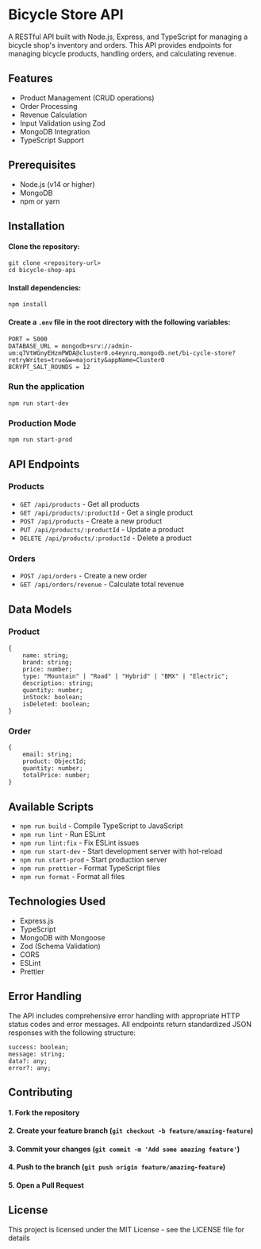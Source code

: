 # Bicycle Store API

A RESTful API built with Node.js, Express, and TypeScript for managing a bicycle shop's inventory and orders. This API provides endpoints for managing bicycle products, handling orders, and calculating revenue.

## Features

- Product Management (CRUD operations)
- Order Processing
- Revenue Calculation
- Input Validation using Zod
- MongoDB Integration
- TypeScript Support

## Prerequisites

- Node.js (v14 or higher)
- MongoDB
- npm or yarn

## Installation

#### Clone the repository:

```
git clone <repository-url>
cd bicycle-shop-api
```

#### Install dependencies:

```
npm install
```

#### Create a `.env` file in the root directory with the following variables:

```
PORT = 5000
DATABASE_URL = mongodb+srv://admin-um:q7VtWGnyEHzmPWDA@cluster0.o4eynrq.mongodb.net/bi-cycle-store?retryWrites=true&w=majority&appName=Cluster0
BCRYPT_SALT_ROUNDS = 12
```

### Run the application

```
npm run start-dev
```

### Production Mode

```
npm run start-prod
```

## API Endpoints

### Products

- `GET /api/products` - Get all products
- `GET /api/products/:productId` - Get a single product
- `POST /api/products` - Create a new product
- `PUT /api/products/:productId` - Update a product
- `DELETE /api/products/:productId` - Delete a product

### Orders

- `POST /api/orders` - Create a new order
- `GET /api/orders/revenue` - Calculate total revenue

## Data Models

### Product

```
{
    name: string;
    brand: string;
    price: number;
    type: "Mountain" | "Road" | "Hybrid" | "BMX" | "Electric";
    description: string;
    quantity: number;
    inStock: boolean;
    isDeleted: boolean;
}
```

### Order

```
{
    email: string;
    product: ObjectId;
    quantity: number;
    totalPrice: number;
}
```

## Available Scripts

- `npm run build` - Compile TypeScript to JavaScript
- `npm run lint` - Run ESLint
- `npm run lint:fix` - Fix ESLint issues
- `npm run start-dev` - Start development server with hot-reload
- `npm run start-prod` - Start production server
- `npm run prettier` - Format TypeScript files
- `npm run format` - Format all files

## Technologies Used

- Express.js
- TypeScript
- MongoDB with Mongoose
- Zod (Schema Validation)
- CORS
- ESLint
- Prettier

## Error Handling

The API includes comprehensive error handling with appropriate HTTP status codes and error messages. All endpoints return standardized JSON responses with the following structure:

```
success: boolean;
message: string;
data?: any;
error?: any;
```

## Contributing

#### 1. Fork the repository

#### 2. Create your feature branch (`git checkout -b feature/amazing-feature`)

#### 3. Commit your changes (`git commit -m 'Add some amazing feature'`)

#### 4. Push to the branch (`git push origin feature/amazing-feature`)

#### 5. Open a Pull Request

## License

This project is licensed under the MIT License - see the LICENSE file for details

